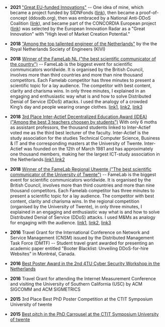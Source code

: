 
- **2021** ["Great EU-funded Innovations"](https://www.innoradar.eu/innovation/37921) -- One idea of mine, which became a project funded by SIDNFonds ([link](https://www.sidnfonds.nl/projecten/ddosdb-collecting-transforming-applying-and-disseminating-ddos-attack-knowledge)), then became a proof-of-concept (ddosdb.org), then was embraced by a National Anti-DDoS Coalition ([link](https://www.nomoreddos.org/en/)), and became part of the CONCORDIA European project ([link](https://www.concordia-h2020.eu/)) was selected by the European Innovation Radar as a "Great Innovation" with "High level of Market Creation Potential."

- **2018** ["Among the top tallented engineer of the Netherlands"](https://issuu.com/de-ingenieur/docs/ing09_2018_compleet_reader) by the the Royal Netherlands Society of Engineers (KIVI)

- **2018** [Winner of the FameLab NL ("the best scientific communicator of the country")](https://www.youtube.com/watch?v=9av9ifNbMf8) -- FameLab is the biggest event for scientific communicators worldwide. It is organised by the British Council, involves more than third countries and more than nine thousand competitors. Each Famelab competitor has three minutes to present a scientific topic for a lay audience. The competitor with best content, clarity and charisma wins. In only three minutes, I explained in an engaging and enthusiastic way what is and how to solve Distributed Denial of Service (DDoS) attacks. I used the analogy of a crowded King’s day and people wearing orange clothes. [link1](https://www.utoday.nl/news/65454/ut-researcher-wins-the-dutch-finals-of-famelab), [link2](https://www.utwente.nl/nieuws/!/2018/5/121723/jair-santanna-wint-nederlandse-finale-famelab), [link3](https://www.utwente.nl/en/eemcs/dacs/news/!/2018/5/130909/ut-has-the-best-science-communicator-of-the-netherlands)

- **2018** [3rd Place Inter-Actief Decentralized Education Award (IDEA) ("Among the best 3 teachers choosen by students")](https://www.inter-actief.utwente.nl/nieuws/346/2018/3/29/the-winners-of-the-idea-are-known/) With only 6 moths as assistant professors, the thousand students linked to Inter-Actief voted me as the third best lecturer of the faculty. Inter-Actief is the study association for the studies Technical Computer Science, Business & IT and the corresponding masters at the University of Twente. Inter-Actief was founded on the 12th of March 1981 and has approximately one thousand members, making her the largest ICT-study association in the Netherlands.[link1]( https://www.inter-actief.utwente.nl/nieuws/346/2018/3/29/the-winners-of-the-idea-are-known/),[link2](https://www.inter-actief.utwente.nl/activities/5755/photo/28659/)

- **2018** [Winner of the FameLab Regional Utwente ("The best scientific communicator of the University of Twente")](https://www.utwente.nl/nieuws/!/2018/3/64377/famelab-winnaars-geert-folkertsma-en-jair-de-santanna) -- FameLab is the biggest event for scientific communicators worldwide. It is organised by the British Council, involves more than third countries and more than nine thousand competitors. Each Famelab competitor has three minutes to present a scientific topic for a lay audience. The competitor with best content, clarity and charisma wins. In the regional competition (organised by the University of Twente), in only three minutes, I explained in an engaging and enthusiastic way what is and how to solve Distributed Denial of Service (DDoS) attacks. I used M&Ms as analogy for engaging with the audience. [link1](https://www.utwente.nl/nieuws/!/2018/3/64377/famelab-winnaars-geert-folkertsma-en-jair-de-santanna), [link2](https://www.utoday.nl/news/65225/famelab-finding-the-next-big-science-communicator), [link3](https://www.utwente.nl/en/eemcs/dacs/news/!/2018/3/235528/winner-of-famelab-jair-santanna)

- **2016** Travel Grant for the International Conference on Network and Service Management (CNSM) issued by the Distributed Management Task Force (DMTF) -- Student travel grant awarded for presenting an academic paper entitled "Booter Blacklist: Unveiling DDoS-for-hire Websites" in Montréal, Canada.

- **2016** [Best Poster Award in the 2nd 4TU Cyber Security Workshop in the Netherlands](https://www.utwente.nl/en/news/!/2016/10/40293/best-poster-award-for-jose-jair-santanna-dacs-at-2nd-cyber-security-workshop-in-the-netherlands-csw-nl-2016)

- **2016** Travel Grant for attending the Internet Measurement Conference and visiting the University of Southern California (USC) by ACM SIGCOMM and ACM SIGMETRICS

- **2015** 3rd Place Best PhD Poster Competition at the CTIT Symposium University of twente

- **2015** [Best pitch in the PhD Carrousel at the CTIT Symposium University of twente](https://www.utoday.nl/news/61627/Booters__anybody_can_perform_DDoS_attacks)
